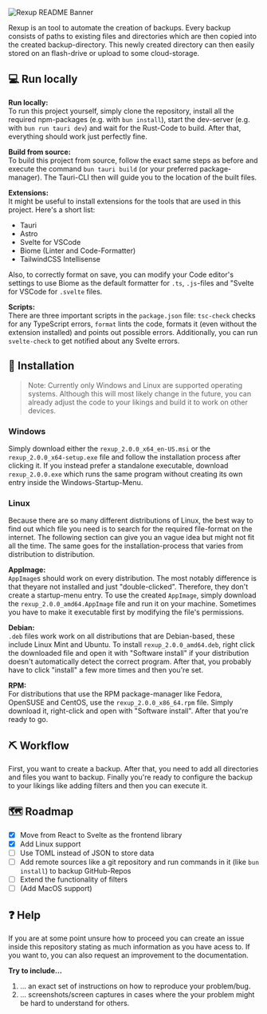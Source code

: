 
![Rexup README Banner](https://github.com/user-attachments/assets/a6eb8af0-28e4-410f-9fc0-f5436b6efc04)

Rexup is an tool to automate the creation of backups. Every backup consists of paths to existing files and directories which are then copied into the created backup-directory. 
This newly created directory can then easily stored on an flash-drive or upload to some cloud-storage.

## 💻 Run locally

**Run locally:** <br/>
To run this project yourself, simply clone the repository, install all the required npm-packages (e.g. with `bun install`), start the dev-server (e.g. with `bun run tauri dev`) and wait for the Rust-Code to build. 
After that, everything should work just perfectly fine.

**Build from source:** <br/>
To build this project from source, follow the exact same steps as before and execute the command `bun tauri build` (or your preferred package-manager). The Tauri-CLI then will guide you to the location of the built files.   

**Extensions:** <br/>
It might be useful to install extensions for the tools that are used in this project. Here's a short list:
- Tauri
- Astro
- Svelte for VSCode
- Biome (Linter and Code-Formatter)
- TailwindCSS Intellisense

Also, to correctly format on save, you can modify your Code editor's settings to use Biome as the default formatter for `.ts`, `.js`-files and "Svelte for VSCode for `.svelte` files. 

**Scripts:** <br/>
There are three important scripts in the `package.json` file: `tsc-check` checks for any TypeScript errors, `format` lints the code, formats it (even without the extension installed) and points out possible errors. Additionally, you can run `svelte-check` to get notified about any Svelte errors.

## 📜 Installation

> Note: Currently only Windows and Linux are supported operating systems. Although this will most likely change in the future, you can already adjust the code to your likings and build it to work on other devices. 

### Windows
Simply download either the `rexup_2.0.0_x64_en-US.msi` or the `rexup_2.0.0_x64-setup.exe` file and follow the installation process after clicking it. 
If you instead prefer a standalone executable, download `rexup_2.0.0.exe` which runs the same program without creating its own entry inside the Windows-Startup-Menu.

### Linux
Because there are so many different distributions of Linux, the best way to find out which file you need is to search for the required file-format on the internet. The following section can give you an vague idea but might not fit all the time. The same goes for the installation-process that varies from distribution to distribution.

**AppImage:** <br/>
`AppImage`s should work on every distribution. The most notably difference is that theyare not installed and just "double-clicked". Therefore, they don't create a startup-menu entry. To use the created `AppImage`, simply download the `rexup_2.0.0_amd64.AppImage` file and run it on your machine. Sometimes you have to make it executable first by modifying the file's permissions.

**Debian:** <br/>
`.deb` files work work on all distributions that are Debian-based, these include Linux Mint and Ubuntu. To install `rexup_2.0.0_amd64.deb`, right click the downloaded file and open it with "Software install" if your distribution doesn't automatically detect the correct program. After that, you probably have to click "install" a few more times and then you're set. 

**RPM:** <br/>
For distributions that use the RPM package-manager like Fedora, OpenSUSE and CentOS, use the `rexup_2.0.0_x86_64.rpm` file. Simply download it, right-click and open with "Software install". After that you're ready to go.

## ⛏️ Workflow

First, you want to create a backup. After that, you need to add all directories and files you want to backup. Finally you're ready to configure the backup to your likings like adding filters and then you can execute it. 

## 🗺️ Roadmap

- [x] Move from React to Svelte as the frontend library
- [x] Add Linux support
- [ ] Use TOML instead of JSON to store data
- [ ] Add remote sources like a git repository and run commands in it (like `bun install`) to backup GitHub-Repos
- [ ] Extend the functionality of filters
- [ ] (Add MacOS support)

## ❓ Help

If you are at some point unsure how to proceed you can create an issue inside this repository stating as much information as you have acess to. If you want to, you can also request an improvement to the documentation.  

**Try to include...**
1. ... an exact set of instructions on how to reproduce your problem/bug.
2. ... screenshots/screen captures in cases where the your problem might be hard to understand for others. 
